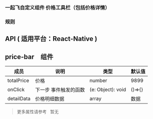 

### 一起飞自定义组件  价格工具栏（包括价格详情）   


### 规则


## API ( 适用平台：React-Native )


## price-bar　组件
| 成员        | 说明           | 类型             | 默认值       |
|------------|----------------|-----------------|--------------|
| totalPrice  |  价格       | number             |       9899 |
| onClick     |  下一步 事件触发的函数   |  (e: Object): void    |           ()=>{} |
| detailData     |  价格明细数据  |         array    |       数据 |




> 更多属性请参考   暂无
